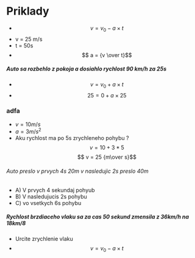 # Priklady
- $$ v = v_0 - a \times t $$
- v = 25 m/s
- t = 50s
- $$ a = {v \over t}$$

##### Auto sa rozbehlo z pokoja a dosiahlo rychlost 90 km/h za 25s 

- $$ v = v_0 +  a  \times t$$
- $$ 25 = 0 + a \times 25$$

### adfa
- $v=  10m/s$
- $a = 3m/s^2$
- Aku rychlost ma po 5s zrychleneho pohybu ? 
$$ v = 10 + 3 * 5$$
$$ v = 25 {m\over s}$$


###### Auto preslo v prvych 4s 20m v nasledujic 2s preslo 40m
- A) V prvych 4 sekundaj pohyub 
- B) V nasledujucis 2s pohybu
- C) vo vsetkych 6s pohybu

##### Rychlost brzdiaceho vlaku sa za cas 50 sekund zmensila z 36km/h na 18km/8
- Urcite zrychlenie vlaku 
- $$v = v_0 - a \times t $$